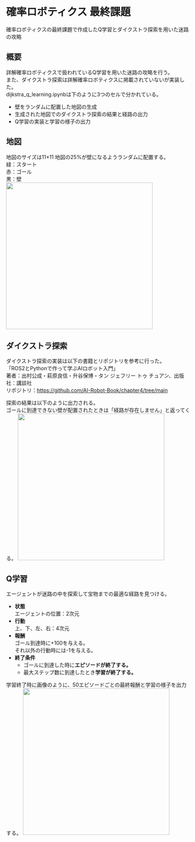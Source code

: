 # 確率ロボティクス 最終課題
確率ロボティクスの最終課題で作成したQ学習とダイクストラ探索を用いた迷路の攻略
## 概要
詳解確率ロボティクスで扱われているQ学習を用いた迷路の攻略を行う。  
また、ダイクストラ探索は詳解確率ロボティクスに掲載されていないが実装した。  
dijkstra_q_learning.ipynbは下のように3つのセルで分かれている。  
- 壁をランダムに配置した地図の生成
- 生成された地図でのダイクストラ探索の結果と経路の出力
- Q学習の実装と学習の様子の出力
## 地図
地図のサイズは11×11 
地図の25%が壁になるようランダムに配置する。  
緑：スタート  
赤：ゴール  
黒：壁  
<img src="https://github.com/KiyoshiroKawanabe/kakurobo/assets/53420739/969ad0d3-9c5c-46fb-acd0-45a7fa94d3c1" width = "400">
## ダイクストラ探索
ダイクストラ探索の実装は以下の書籍とリポジトリを参考に行った。  
「ROS2とPythonで作って学ぶAIロボット入門」  
著者：出村公成・萩原良信・升谷保博・タン ジェフリー トゥ チュアン、出版社：講談社  
リポジトリ：https://github.com/AI-Robot-Book/chapter4/tree/main  

探索の結果は以下のように出力される。  
ゴールに到達できない壁が配置されたときは「経路が存在しません」と返ってくる。
<img src="https://github.com/KiyoshiroKawanabe/kakurobo/assets/53420739/99bb73c0-2622-4248-8fd8-1391dbd6d912" width ="400">
## Q学習
エージェントが迷路の中を探索して宝物までの最適な経路を見つける。
- **状態**  
  エージェントの位置：2次元
- **行動**  
  上、下、左、右：4次元
- **報酬**  
  ゴール到達時に+100を与える。    
  それ以外の行動時には-1を与える。  
- **終了条件**
  - ゴールに到達した時に**エピソードが終了する。**
  - 最大ステップ数に到達したとき**学習が終了する。**  

学習終了時に画像のように、50エピソードごとの最終報酬と学習の様子を出力する。
<img src="https://github.com/KiyoshiroKawanabe/kakurobo/assets/53420739/75ad6166-6c64-4abd-8d64-79ea8001e559" width="400">

  
